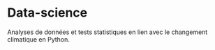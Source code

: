 # Data-science
Analyses de données et tests statistiques en lien avec le changement climatique en Python.
